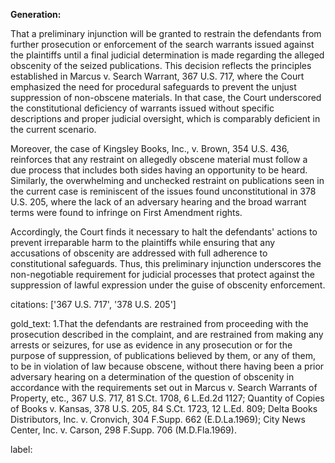 **Generation:**

That a preliminary injunction will be granted to restrain the defendants from further prosecution or enforcement of the search warrants issued against the plaintiffs until a final judicial determination is made regarding the alleged obscenity of the seized publications. This decision reflects the principles established in Marcus v. Search Warrant, 367 U.S. 717, where the Court emphasized the need for procedural safeguards to prevent the unjust suppression of non-obscene materials. In that case, the Court underscored the constitutional deficiency of warrants issued without specific descriptions and proper judicial oversight, which is comparably deficient in the current scenario.

Moreover, the case of Kingsley Books, Inc., v. Brown, 354 U.S. 436, reinforces that any restraint on allegedly obscene material must follow a due process that includes both sides having an opportunity to be heard. Similarly, the overwhelming and unchecked restraint on publications seen in the current case is reminiscent of the issues found unconstitutional in 378 U.S. 205, where the lack of an adversary hearing and the broad warrant terms were found to infringe on First Amendment rights.

Accordingly, the Court finds it necessary to halt the defendants' actions to prevent irreparable harm to the plaintiffs while ensuring that any accusations of obscenity are addressed with full adherence to constitutional safeguards. Thus, this preliminary injunction underscores the non-negotiable requirement for judicial processes that protect against the suppression of lawful expression under the guise of obscenity enforcement.

citations: ['367 U.S. 717', '378 U.S. 205']

gold_text: 1.That the defendants are restrained from proceeding with the prosecution described in the complaint, and are restrained from making any arrests or seizures, for use as evidence in any prosecution or for the purpose of suppression, of publications believed by them, or any of them, to be in violation of law because obscene, without there having been a prior adversary hearing on a determination of the question of obscenity in accordance with the requirements set out in Marcus v. Search Warrants of Property, etc., 367 U.S. 717, 81 S.Ct. 1708, 6 L.Ed.2d 1127; Quantity of Copies of Books v. Kansas, 378 U.S. 205, 84 S.Ct. 1723, 12 L.Ed. 809; Delta Books Distributors, Inc. v. Cronvich, 304 F.Supp. 662 (E.D.La.1969); City News Center, Inc. v. Carson, 298 F.Supp. 706 (M.D.Fla.1969).

label: 